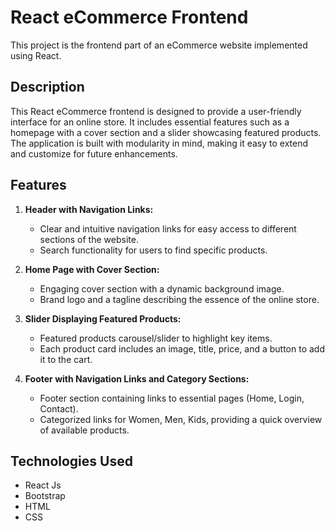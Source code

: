 # React eCommerce Frontend

This project is the frontend part of an eCommerce website implemented using React.

## Description

This React eCommerce frontend is designed to provide a user-friendly interface for an online store. It includes essential features such as a homepage with a cover section and a slider showcasing featured products. The application is built with modularity in mind, making it easy to extend and customize for future enhancements.

## Features

1. **Header with Navigation Links:**
   - Clear and intuitive navigation links for easy access to different sections of the website.
   - Search functionality for users to find specific products.

2. **Home Page with Cover Section:**
   - Engaging cover section with a dynamic background image.
   - Brand logo and a tagline describing the essence of the online store.

3. **Slider Displaying Featured Products:**
   - Featured products carousel/slider to highlight key items.
   - Each product card includes an image, title, price, and a button to add it to the cart.

4. **Footer with Navigation Links and Category Sections:**
   - Footer section containing links to essential pages (Home, Login, Contact).
   - Categorized links for Women, Men, Kids, providing a quick overview of available products.

## Technologies Used
- React Js
- Bootstrap
- HTML
- CSS
